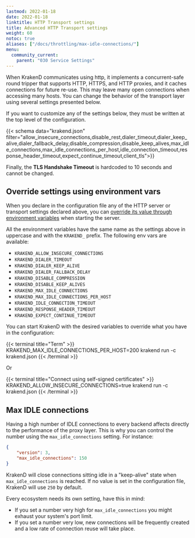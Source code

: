 ```yaml
---
lastmod: 2022-01-18
date: 2022-01-18
linktitle: HTTP Transport settings
title: Advanced HTTP Transport settings
weight: 60
notoc: true
aliases: ["/docs/throttling/max-idle-connections/"]
menu:
  community_current:
    parent: "030 Service Settings"
---
```

When KrakenD communicates using http, it implements a concurrent-safe round tripper that supports HTTP, HTTPS, and HTTP proxies, and it caches connections for future re-use. This may leave many open connections when accessing many hosts. You can change the behavior of the transport layer using several settings presented below.

If you want to customize any of the settings below, they must be written at the top level of the configuration.

{{< schema data="krakend.json" filter="allow_insecure_connections,disable_rest,dialer_timeout,dialer_keep_alive,dialer_fallback_delay,disable_compression,disable_keep_alives,max_idle_connections,max_idle_connections_per_host,idle_connection_timeout,response_header_timeout,expect_continue_timeout,client_tls">}}

Finally, the **TLS Handshake Timeout** is hardcoded to 10 seconds and cannot be changed.


## Override settings using environment vars
When you declare in the configuration file any of the HTTP server or transport settings declared above, you can [override its value through environment variables](/docs/configuration/environment-vars/) when starting the server.

All the environment variables have the same name as the settings above in uppercase and with the `KRAKEND_` prefix. The following env vars are available:

- `KRAKEND_ALLOW_INSECURE_CONNECTIONS`
- `KRAKEND_DIALER_TIMEOUT`
- `KRAKEND_DIALER_KEEP_ALIVE`
- `KRAKEND_DIALER_FALLBACK_DELAY`
- `KRAKEND_DISABLE_COMPRESSION`
- `KRAKEND_DISABLE_KEEP_ALIVES`
- `KRAKEND_MAX_IDLE_CONNECTIONS`
- `KRAKEND_MAX_IDLE_CONNECTIONS_PER_HOST`
- `KRAKEND_IDLE_CONNECTION_TIMEOUT`
- `KRAKEND_RESPONSE_HEADER_TIMEOUT`
- `KRAKEND_EXPECT_CONTINUE_TIMEOUT`


You can start KrakenD with the desired variables to override what you have in the configuration:

{{< terminal title="Term" >}}
KRAKEND_MAX_IDLE_CONNECTIONS_PER_HOST=200 krakend run -c krakend.json
{{< /terminal >}}

Or

{{< terminal title="Connect using self-signed certificates" >}}
KRAKEND_ALLOW_INSECURE_CONNECTIONS=true krakend run -c krakend.json
{{< /terminal >}}


## Max IDLE connections
Having a high number of IDLE connections to every backend affects directly to the performance of the proxy layer. This is why you can control the number using the `max_idle_connections` setting. For instance:

```json
{
	"version": 3,
	"max_idle_connections": 150
}
```


KrakenD will close connections sitting idle in a "keep-alive" state when `max_idle_connections` is reached. If no value is set in the configuration file, KrakenD will use `250` by default.

Every ecosystem needs its own setting, have this in mind:

- If you set a number very high for `max_idle_connections` you might exhaust your system's port limit.
- If you set a number very low, new connections will be frequently created and a low rate of connection reuse will take place.
